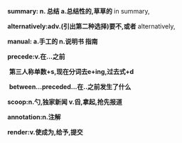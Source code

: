 **summary: n.  总结 a.总结性的,草草的**  in summary,

**alternatively:adv.(引出第二种选择)要不,或者**  alternatively,

**manual: a.手工的 n.说明书 指南**

**precede:v.在...之前**

​				**第三人称单数+s,现在分词去e+ing,过去式+d**

​				**between...preceded...在..之前发生了什么**

**scoop:n.勺,独家新闻 v.舀,拿起,抢先报道**

**annotation:n.注解**

**render:v.使成为,给予,提交**